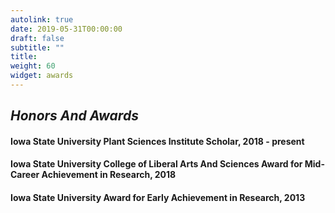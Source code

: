 ```yaml
---
autolink: true
date: 2019-05-31T00:00:00
draft: false
subtitle: ""
title:
weight: 60
widget: awards
---
```


## *Honors And Awards*

#### Iowa State University Plant Sciences Institute Scholar, 2018 - present
#### Iowa State University College of Liberal Arts And Sciences Award for Mid-Career Achievement in Research, 2018
#### Iowa State University Award for Early Achievement in Research, 2013
